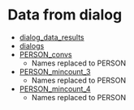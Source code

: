 # Data from dialog


* [dialog_data_results](dialog_data_results.ipynb)
* [dialogs](dialogs.txt)
* [PERSON_convs](PERSON_convs.npy)
  - Names replaced to PERSON
* [PERSON_mincount_3](PERSON_mincount_3.pt)
  - Names replaced to PERSON
* [PERSON_mincount_4](PERSON_mincount_4.pt)
  - Names replaced to PERSON



